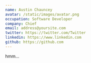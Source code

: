 ```yaml
---
name: Austin Chauncey
avatar: /static/images/avatar.png
occupation: Software Developer
company: Chief
email: address@yoursite.com
twitter: https://twitter.com/Twitter
linkedin: https://www.linkedin.com
github: https://github.com
---
```


hmm...